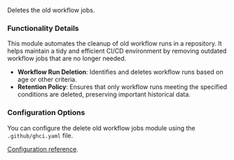 Deletes the old workflow jobs.

### Functionality Details

This module automates the cleanup of old workflow runs in a repository. It helps maintain a tidy and efficient CI/CD environment by removing outdated workflow jobs that are no longer needed.

- **Workflow Run Deletion**: Identifies and deletes workflow runs based on age or other criteria.
- **Retention Policy**: Ensures that only workflow runs meeting the specified conditions are deleted, preserving important historical data.

### Configuration Options

You can configure the delete old workflow jobs module using the `.github/ghci.yaml` file.

[Configuration reference](https://github.com/camptocamp/github-app-geo-project/blob/master/DELETE-OLD-WORKFLOW-RUN-CONFIG.md).

